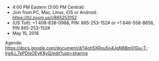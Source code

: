    * 4:00 PM Eastern (3:00 PM Central)
   * Join from PC, Mac, Linux, iOS or Android: https://IU.zoom.us/j/865253152 
   * (US Toll): +1 408-638-0968, PIN: 865-253-152# or +1 646-558-8656, PIN 865-253-152#
   * May 15, 2018

Agenda: https://docs.google.com/document/d/14oh5XRou5o4JgN6Bm01Gu-T-lrg4J_7ePDIsOEyK8yQ/edit?usp=sharing


